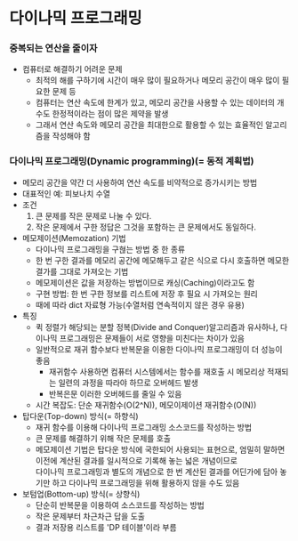 # 다이나믹 프로그래밍

### 중복되는 연산을 줄이자
- 컴퓨터로 해결하기 어려운 문제
  - 최적의 해를 구하기에 시간이 매우 많이 필요하거나 메모리 공간이 매우 많이 필요한 문제 등
  - 컴퓨터는 연산 속도에 한계가 있고, 메모리 공간을 사용할 수 있는 데이터의 개수도 한정적이라는 점이 많은 제약을 발생
  - 그래서 연산 속도와 메모리 공간을 최대한으로 활용할 수 있는 효율적인 알고리즘을 작성해야 함
 
### 다이나믹 프로그래밍(Dynamic programming)(= 동적 계획법)
- 메모리 공간을 약간 더 사용하여 연산 속도를 비약적으로 증가시키는 방법
- 대표적인 예: 피보나치 수열
- 조건
  1. 큰 문제를 작은 문제로 나눌 수 있다.
  2. 작은 문제에서 구한 정답은 그것을 포함하는 큰 문제에서도 동일하다.
- 메모제이션(Memozation) 기법
  - 다이나믹 프로그래밍을 구혆는 방법 중 한 종류
  - 한 번 구한 결과를 메모리 공간에 메모해두고 같은 식으로 다시 호출하면 메모한 결가를 그대로 가져오는 기법
  - 메모제이션은 값을 저장하는 방법이므로 캐싱(Caching)이라고도 함
  - 구현 방법: 한 번 구한 정보를 리스트에 저장 후 필요 시 가져오는 원리
  - 때에 따라 dict 자료형 가능(수열처럼 연속적이지 않은 경우 유용)
- 특징
  - 퀵 정렬가 해당되는 분할 정복(Divide and Conquer)알고리즘과 유사하나, 다이나믹 프로그래밍은 문제들이 서로 영향을 미친다는 차이가 있음
  - 일반적으로 재귀 함수보다 반복문을 이용한 다이나믹 프로그래밍이 더 성능이 좋음
    - 재귀함수 사용하면 컴퓨터 시스템에서는 함수를 재호출 시 메모리상 적재되는 일련의 과정을 따라야 하므로 오버헤드 발생
    - 반복은문 이러한 오버헤드를 줄일 수 있음
  - 시간 복잡도: 단순 재귀함수(O(2^N)), 메모이제이션 재귀함수(O(N))
- 탑다운(Top-down) 방식(= 하향식)
  - 재귀 함수를 이용해 다이나믹 프로그래밍 소스코드를 작성하는 방법
  - 큰 문제를 해결하기 위해 작은 문제를 호출
  - 메모제이션 기법은 탑다운 방식에 국한되어 사용되는 표현으로, 엄밀히 말하면 이전에 계산된 결과를 일시적으로 기록해 놓는 넓은 개념이므로\
    다이나믹 프로그래밍과 별도의 개념으로 한 번 계산된 결과를 어딘가에 담아 놓기만 하고 다이나믹 프로그래밍을 위해 활용하지 않을 수도 있음
- 보텀업(Bottom-up) 방식(= 상향식)
  - 단순히 반복문을 이용하여 소스코드를 작성하는 방법
  - 작은 문제부터 차근차근 답을 도출
  - 결과 저장용 리스트를 'DP 테이블'이라 부름

